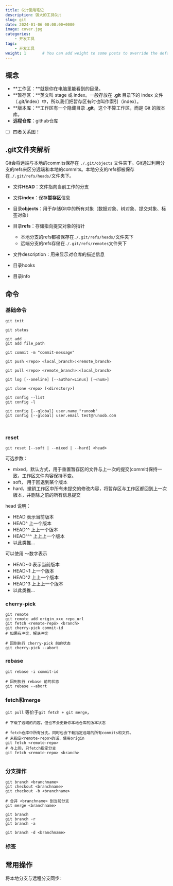 ```yaml
---
title: Git使用笔记
description: 强大的工具Git
slug: git
date: 2024-01-06 00:00:00+0000
image: cover.jpg
categories:
    - 开发工具
tags:
    - 开发工具
weight: 1       # You can add weight to some posts to override the default sorting (date descending)
---
```

## 概念



- **工作区：**就是你在电脑里能看到的目录。
- **暂存区：**英文叫 stage 或 index。一般存放在 **.git** 目录下的 index 文件（.git/index）中，所以我们把暂存区有时也叫作索引（index）。
- **版本库：**工作区有一个隐藏目录 **.git**，这个不算工作区，而是 Git 的版本库。
- **远程仓库**：github仓库

- [ ] 四者关系图！

## .git文件夹解析

Git会将远端与本地的commits保存在 `./.git/objects` 文件夹下。Git通过利用分支的refs来区分远端和本地的commits。本地分支的refs都被保存在`./.git/refs/heads/`文件夹下。





- 文件**HEAD**：文件指向当前工作的分支
- 文件**index**：保存**暂存区**信息
- 目录**objects**：用于存储Git中的所有对象（数据对象、树对象、提交对象、标签对象）
- 目录**refs**：存储指向提交对象的指针
  - 本地分支的refs都被保存在`./.git/refs/heads/`文件夹下
  - 远端分支的refs存储在`./.git/refs/remotes`文件夹下



- 文件description：用来显示对仓库的描述信息

- 目录hooks

- 目录info

  



## 命令



### 基础命令





```shell
git init

git status

git add .
git add file_path

git commit -m "commit-message"

git push <repo> <local_branch>:<remote_branch>

git pull <repo> <remote_branch>:<local_branch>

git log [--oneline] [--author=Linus] [-<num>]

git clone <repo> [<directory>]

git config --list
git config -l

git config [--global] user.name "runoob"
git config [--global] user.email test@runoob.com



```



### reset



```shell
git reset [--soft | --mixed | --hard] <head>
```

可选参数：

- mixed，默认方式，用于重置暂存区的文件与上一次的提交(commit)保持一致，工作区文件内容保持不变。
- soft， 用于回退到某个版本
- hard，撤销工作区中所有未提交的修改内容，将暂存区与工作区都回到上一次版本，并删除之前的所有信息提交

head 说明：

- HEAD 表示当前版本
- HEAD^ 上一个版本
- HEAD^^ 上上一个版本
- HEAD^^^ 上上上一个版本
- 以此类推...

可以使用 ～数字表示

- HEAD~0 表示当前版本
- HEAD~1 上一个版本
- HEAD^2 上上一个版本
- HEAD^3 上上上一个版本
- 以此类推...



### cherry-pick

```shell
git remote
git remote add origin_xxx repo_url
git fetch <remote-repo> <branch>
git cherry-pick commit-id
# 如果有冲突，解决冲突

# 回到执行 cherry-pick 前的状态
git cherry-pick --abort
```



### rebase



```shell
git rebase -i commit-id

# 回到执行 rebase 前的状态
git rebase --abort
```





### fetch和merge

``git pull`` 等价于``git fetch + git merge``，

```shell
# 下载了远端的内容，但也不会更新你本地仓库的版本状态

# fetch仓库中所有分支。同时也会下载指定远端的所有commits和文件。
# 未指定<remote-repo>的话，使用origin
git fetch <remote-repo>
# 与上同，只fetch指定分支
git fetch <remote-repo> <branch>
```



```shell

```





### 分支操作

```shell
git branch <branchname>
git checkout <branchname>
git checkout -b <branchname>

# 合并 <branchname> 到当前分支
git merge <branchname> 

git branch
git branch -r
git branch -a

git branch -d <branchname>
```



### 标签





## 常用操作

将本地分支与远程分支同步:

```shell

```

